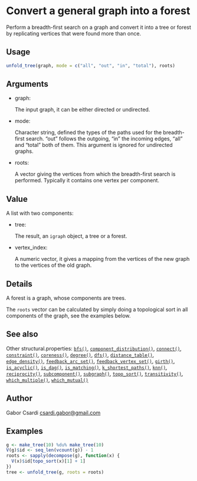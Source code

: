 # Convert a general graph into a forest

Perform a breadth-first search on a graph and convert it into a tree or
forest by replicating vertices that were found more than once.

## Usage

``` r
unfold_tree(graph, mode = c("all", "out", "in", "total"), roots)
```

## Arguments

- graph:

  The input graph, it can be either directed or undirected.

- mode:

  Character string, defined the types of the paths used for the
  breadth-first search. “out” follows the outgoing, “in” the incoming
  edges, “all” and “total” both of them. This argument is ignored for
  undirected graphs.

- roots:

  A vector giving the vertices from which the breadth-first search is
  performed. Typically it contains one vertex per component.

## Value

A list with two components:

- tree:

  The result, an `igraph` object, a tree or a forest.

- vertex_index:

  A numeric vector, it gives a mapping from the vertices of the new
  graph to the vertices of the old graph.

## Details

A forest is a graph, whose components are trees.

The `roots` vector can be calculated by simply doing a topological sort
in all components of the graph, see the examples below.

## See also

Other structural.properties:
[`bfs()`](https://r.igraph.org/reference/bfs.md),
[`component_distribution()`](https://r.igraph.org/reference/components.md),
[`connect()`](https://r.igraph.org/reference/ego.md),
[`constraint()`](https://r.igraph.org/reference/constraint.md),
[`coreness()`](https://r.igraph.org/reference/coreness.md),
[`degree()`](https://r.igraph.org/reference/degree.md),
[`dfs()`](https://r.igraph.org/reference/dfs.md),
[`distance_table()`](https://r.igraph.org/reference/distances.md),
[`edge_density()`](https://r.igraph.org/reference/edge_density.md),
[`feedback_arc_set()`](https://r.igraph.org/reference/feedback_arc_set.md),
[`feedback_vertex_set()`](https://r.igraph.org/reference/feedback_vertex_set.md),
[`girth()`](https://r.igraph.org/reference/girth.md),
[`is_acyclic()`](https://r.igraph.org/reference/is_acyclic.md),
[`is_dag()`](https://r.igraph.org/reference/is_dag.md),
[`is_matching()`](https://r.igraph.org/reference/matching.md),
[`k_shortest_paths()`](https://r.igraph.org/reference/k_shortest_paths.md),
[`knn()`](https://r.igraph.org/reference/knn.md),
[`reciprocity()`](https://r.igraph.org/reference/reciprocity.md),
[`subcomponent()`](https://r.igraph.org/reference/subcomponent.md),
[`subgraph()`](https://r.igraph.org/reference/subgraph.md),
[`topo_sort()`](https://r.igraph.org/reference/topo_sort.md),
[`transitivity()`](https://r.igraph.org/reference/transitivity.md),
[`which_multiple()`](https://r.igraph.org/reference/which_multiple.md),
[`which_mutual()`](https://r.igraph.org/reference/which_mutual.md)

## Author

Gabor Csardi <csardi.gabor@gmail.com>

## Examples

``` r
g <- make_tree(10) %du% make_tree(10)
V(g)$id <- seq_len(vcount(g)) - 1
roots <- sapply(decompose(g), function(x) {
  V(x)$id[topo_sort(x)[1] + 1]
})
tree <- unfold_tree(g, roots = roots)
```
